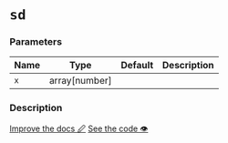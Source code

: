 <!--- Generated documentation. Do not edit! -->

# `sd`

### Parameters

Name | Type | Default | Description
---- | ---- | ------- | -----------
`x` | array[number] |  |


### Description



<p class="tools">
  <a class="edit button" href="https://github.com/stencila/libcore/edit/master/defs/sd.fun.xml" target="_blank">Improve the docs 🖉</a>
  <a class="code button" href="https://github.com/stencila/libcore/blob/master/js/src/sd.js" target="_blank">See the code 👁</a>
</p>

